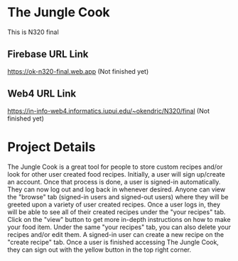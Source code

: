 # The Jungle Cook

This is N320 final

## Firebase URL Link

https://ok-n320-final.web.app (Not finished yet)

## Web4 URL Link

https://in-info-web4.informatics.iupui.edu/~okendric/N320/final (Not finished yet)

# Project Details

The Jungle Cook is a great tool for people to store custom recipes and/or look for other user created food recipes. Initially, a user will sign up/create an account. Once that process is done, a user is signed-in automatically. They can now log out and log back in whenever desired. Anyone can view the "browse" tab (signed-in users and signed-out users) where they will be greeted upon a variety of user created recipes. Once a user logs in, they will be able to see all of their created recipes under the "your recipes" tab. Click on the "view" button to get more in-depth instructions on how to make your food item. Under the same "your recipes" tab, you can also delete your recipes and/or edit them. A signed-in user can create a new recipe on the "create recipe" tab. Once a user is finished accessing The Jungle Cook, they can sign out with the yellow button in the top right corner.
